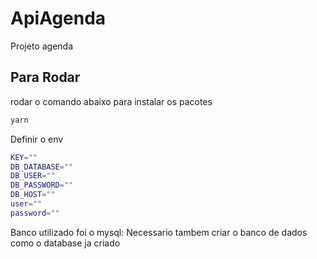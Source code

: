 # ApiAgenda
Projeto agenda
## Para Rodar
rodar o comando abaixo para instalar os pacotes
```bash
yarn
```

Definir o env
```bash
KEY=""
DB_DATABASE=""
DB_USER=""
DB_PASSWORD=""
DB_HOST=""
user=""
password=""
```
Banco utilizado foi o mysql:
Necessario tambem criar o banco de dados como o database ja criado
